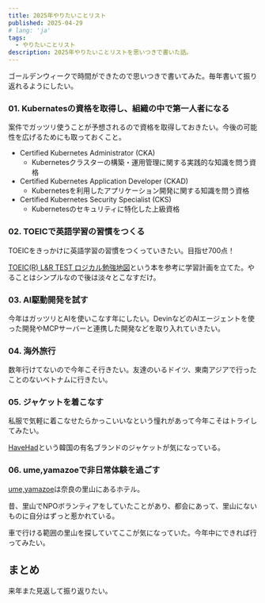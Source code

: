 ```yaml
---
title: 2025年やりたいことリスト
published: 2025-04-29
# lang: 'ja'
tags: 
  - やりたいことリスト
description: 2025年やりたいことリストを思いつきで書いた話。
---
```


ゴールデンウィークで時間ができたので思いつきで書いてみた。毎年書いて振り返れるようにしたい。

### 01. Kubernatesの資格を取得し、組織の中で第一人者になる

案件でガッツリ使うことが予想されるので資格を取得しておきたい。今後の可能性を広げるためにも取っておくこと。

- Certified Kubernetes Administrator (CKA)
  - Kubernetesクラスターの構築・運用管理に関する実践的な知識を問う資格
- Certified Kubernetes Application Developer (CKAD)
  - Kubernetesを利用したアプリケーション開発に関する知識を問う資格
- Certified Kubernetes Security Specialist (CKS)
  - Kubernetesのセキュリティに特化した上級資格

### 02. TOEICで英語学習の習慣をつくる

TOEICをきっかけに英語学習の習慣をつくっていきたい。目指せ700点！

[TOEIC(R) L&R TEST ロジカル勉強地図](https://amzn.asia/d/4glkue6)という本を参考に学習計画を立てた。やることはシンプルなので後は淡々とこなすだけ。

### 03. AI駆動開発を試す

今年はガッツリとAIを使いこなす年にしたい。DevinなどのAIエージェントを使った開発やMCPサーバーと連携した開発などを取り入れていきたい。

### 04. 海外旅行

数年行けてないので今年こそ行きたい。友達のいるドイツ、東南アジアで行ったことのないベトナムに行きたい。

### 05. ジャケットを着こなす

私服で気軽に着こなせたらかっこいいなという憧れがあって今年こそはトライしてみたい。

[HaveHad](https://havehad-tokyo.imweb.me/?redirect=no)という韓国の有名ブランドのジャケットが気になっている。

### 06. ume,yamazoeで非日常体験を過ごす

[ume,yamazoe](https://www.ume-yamazoe.com/)は奈良の里山にあるホテル。

昔、里山でNPOボランティアをしていたことがあり、都会にあって、里山にないものに自分はずっと惹かれている。

車で行ける範囲の里山を探していてここが気になっていた。今年中にできれば行ってみたい。

## まとめ

来年また見返して振り返りたい。